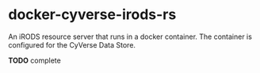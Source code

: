 # docker-cyverse-irods-rs

An iRODS resource server that runs in a docker container. The container is
configured for the CyVerse Data Store.

__TODO__ complete 
